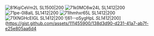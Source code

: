   
<link href="print.css" rel="stylesheet" type="text/css" media="print" />
<link
  rel="stylesheet"
  type="text/css" 
  media="screen and (max-width: 600px)" />
  
![81KqiCeVm2L _SL1500_|200](https://gist.github.com/assets/111455900/a299f652-ff53-4b6e-8dd8-71e439cd1abc)
![71k0MC6w24L _SL1412_|200](https://gist.github.com/assets/111455900/718b428f-52df-498e-a0ba-0c17a0739099)
![71pe-0l8alL _SL1412_|200](https://gist.github.com/assets/111455900/079775b9-1295-43d6-9418-c9c78abcdd43)
![71Ihmhxr65L _SL1412_|200](https://gist.github.com/assets/111455900/ffbd8a3b-3315-4704-bcc7-b87998a1d975)
![71XNGHcEIGL _SL1412_|200](https://gist.github.com/assets/111455900/7669cfa2-6d2c-4422-a90f-af7389f186fb)
![61--oSygHpL _SL1412_|200](https://gist.github.com/assets/111455900/138d3d90-d231-41a7-ab7f-e25e805aa6d4





